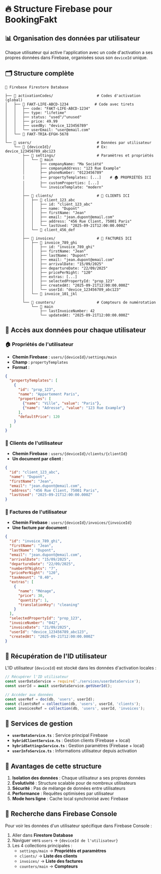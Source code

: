 # 🔥 Structure Firebase pour BookingFakt

## 📊 Organisation des données par utilisateur

Chaque utilisateur qui active l'application avec un code d'activation a ses propres données dans Firebase, organisées sous son `deviceId` unique.

## 🗂️ Structure complète

```
📁 Firebase Firestore Database

├── 📁 activationCodes/                    # Codes d'activation (global)
│   ├── 📄 FAKT-LIFE-ABCD-1234            # Code avec tirets
│   │   ├── code: "FAKT-LIFE-ABCD-1234"
│   │   ├── type: "lifetime"
│   │   ├── status: "used"/"unused"
│   │   ├── price: 49.99
│   │   ├── usedBy: "device_123456789"
│   │   └── userEmail: "user@email.com"
│   └── 📄 FAKT-TRIA-EFGH-5678
│
└── 📁 users/                              # Données par utilisateur
    └── 📁 {deviceId}/                     # Ex: device_123456789_abc123
        ├── 📁 settings/                   # Paramètres et propriétés
        │   └── 📄 main
        │       ├── companyName: "Ma Société"
        │       ├── companyAddress: "123 Rue Example"
        │       ├── phoneNumber: "0123456789"
        │       ├── propertyTemplates: [...]    # 🏠 PROPRIÉTÉS ICI
        │       ├── customProperties: [...]
        │       └── invoiceTemplate: "modern"
        │
        ├── 📁 clients/                    # 👥 CLIENTS ICI
        │   ├── 📄 client_123_abc
        │   │   ├── id: "client_123_abc"
        │   │   ├── name: "Dupont"
        │   │   ├── firstName: "Jean"
        │   │   ├── email: "jean.dupont@email.com"
        │   │   ├── address: "456 Rue Client, 75001 Paris"
        │   │   └── lastUsed: "2025-09-21T12:00:00.000Z"
        │   └── 📄 client_456_def
        │
        ├── 📁 invoices/                   # 🧾 FACTURES ICI
        │   ├── 📄 invoice_789_ghi
        │   │   ├── id: "invoice_789_ghi"
        │   │   ├── firstName: "Jean"
        │   │   ├── lastName: "Dupont"
        │   │   ├── email: "jean.dupont@email.com"
        │   │   ├── arrivalDate: "15/09/2025"
        │   │   ├── departureDate: "22/09/2025"
        │   │   ├── pricePerNight: "120"
        │   │   ├── extras: [...]
        │   │   ├── selectedPropertyId: "prop_123"
        │   │   ├── createdAt: "2025-09-21T12:00:00.000Z"
        │   │   └── userId: "device_123456789_abc123"
        │   └── 📄 invoice_101_jkl
        │
        └── 📁 counters/                   # Compteurs de numérotation
            └── 📄 main
                ├── lastInvoiceNumber: 42
                └── updatedAt: "2025-09-21T12:00:00.000Z"
```

## 🎯 Accès aux données pour chaque utilisateur

### 🏠 **Propriétés de l'utilisateur**
- **Chemin Firebase** : `users/{deviceId}/settings/main`
- **Champ** : `propertyTemplates`
- **Format** :
```json
{
  "propertyTemplates": [
    {
      "id": "prop_123",
      "name": "Appartement Paris",
      "properties": [
        {"name": "Ville", "value": "Paris"},
        {"name": "Adresse", "value": "123 Rue Example"}
      ],
      "defaultPrice": 120
    }
  ]
}
```

### 👥 **Clients de l'utilisateur**
- **Chemin Firebase** : `users/{deviceId}/clients/{clientId}`
- **Un document par client** :
```json
{
  "id": "client_123_abc",
  "name": "Dupont",
  "firstName": "Jean",
  "email": "jean.dupont@email.com",
  "address": "456 Rue Client, 75001 Paris",
  "lastUsed": "2025-09-21T12:00:00.000Z"
}
```

### 🧾 **Factures de l'utilisateur**
- **Chemin Firebase** : `users/{deviceId}/invoices/{invoiceId}`
- **Une facture par document** :
```json
{
  "id": "invoice_789_ghi",
  "firstName": "Jean",
  "lastName": "Dupont",
  "email": "jean.dupont@email.com",
  "arrivalDate": "15/09/2025",
  "departureDate": "22/09/2025",
  "numberOfNights": "7",
  "pricePerNight": "120",
  "taxAmount": "8.40",
  "extras": [
    {
      "name": "Ménage",
      "price": 30,
      "quantity": 1,
      "translationKey": "cleaning"
    }
  ],
  "selectedPropertyId": "prop_123",
  "invoiceNumber": "042",
  "invoiceDate": "21/09/2025",
  "userId": "device_123456789_abc123",
  "createdAt": "2025-09-21T12:00:00.000Z"
}
```

## 🔑 Récupération de l'ID utilisateur

L'ID utilisateur (`deviceId`) est stocké dans les données d'activation locales :

```typescript
// Récupérer l'ID utilisateur
const userDataService = require('./services/userDataService');
const userId = await userDataService.getUserId();

// Accéder aux données
const userRef = doc(db, 'users', userId);
const clientsRef = collection(db, 'users', userId, 'clients');
const invoicesRef = collection(db, 'users', userId, 'invoices');
```

## 🔄 Services de gestion

- **`userDataService.ts`** : Service principal Firebase
- **`hybridClientService.ts`** : Gestion clients (Firebase + local)
- **`hybridSettingsService.ts`** : Gestion paramètres (Firebase + local)
- **`userInfoService.ts`** : Informations utilisateur depuis activation

## 🚀 Avantages de cette structure

1. **Isolation des données** : Chaque utilisateur a ses propres données
2. **Évolutivité** : Structure scalable pour de nombreux utilisateurs
3. **Sécurité** : Pas de mélange de données entre utilisateurs
4. **Performance** : Requêtes optimisées par utilisateur
5. **Mode hors ligne** : Cache local synchronisé avec Firebase

## 🎯 Recherche dans Firebase Console

Pour voir les données d'un utilisateur spécifique dans Firebase Console :

1. Aller dans **Firestore Database**
2. Naviguer vers `users` → `{deviceId de l'utilisateur}`
3. Les 4 collections principales :
   - `settings/main` → **Propriétés et paramètres**
   - `clients/` → **Liste des clients**
   - `invoices/` → **Liste des factures**
   - `counters/main` → **Compteurs**